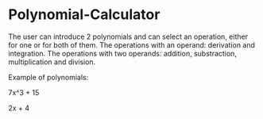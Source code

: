 # Polynomial-Calculator
The user can introduce 2 polynomials and can select an operation, either for one or for both of them.
The operations with an operand: derivation and integration.
The operations with two operands: addition, substraction, multiplication and division.

Example of polynomials:

7x^3 + 15

2x + 4

